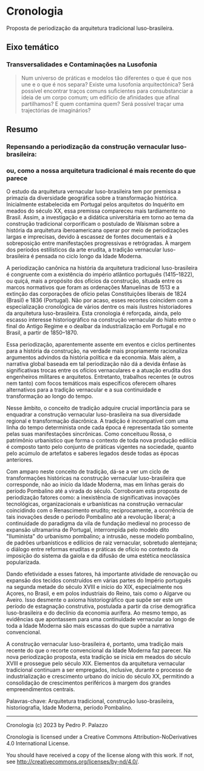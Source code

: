 # Cronologia #

Proposta de periodização da arquitetura tradicional luso-brasileira.

## Eixo temático ##

### Transversalidades e Contaminações na Lusofonia ###

> Num universo de práticas e modelos tão diferentes o que é que nos
> une e o que é nos separa? Existe uma lusofonia arquitectónica? Será
> possível encontrar traços comuns suficientes para consubstanciar a
> ideia de um corpo comum; um edifício de afinidades que afinal
> partilhamos? E quem contamina quem? Será possível traçar uma
> trajectórias de imaginários?

## Resumo ##

<!-- <= 700 palavras -->

### Repensando a periodização da construção vernacular luso-brasileira:

### ou, como a nossa arquitetura tradicional é mais recente do que parece

O estudo da arquitetura vernacular luso-brasileira tem por premissa a
primazia da diversidade geográfica sobre a transformação histórica.
Inicialmente estabelecida em Portugal pelos arquitetos do Inquérito em
meados do século XX, essa premissa compareceu mais tardiamente no
Brasil. Assim, a investigação e a didática universitária em torno ao
tema da construção tradicional corporificam o postulado de Waisman sobre
a história da arquitetura iberoamericana operar por meio de
periodizações largas e imprecisas, devido à escassez de fontes
documentais e à sobreposição entre manifestações progressivas e
retrógradas. À margem dos períodos estilísticos da arte erudita, a
tradição vernacular luso-brasileira é pensada no ciclo longo da Idade
Moderna.

A periodização canônica na história da arquitetura tradicional
luso-brasileira é congruente com a existência do império atlântico
português (1415–1822), ou quiçá, mais a propósito dos ofícios da
construção, situada entre os marcos normativos que foram as ordenações
Manuelinas de 1513 e a extinção das corporações de ofício pelas
Constituições liberais de 1824 (Brasil) e 1836 (Portugal). Não por
acaso, esses recortes coincidem com a especialização cronológica de
vários dentre os mais ilustres historiadores da arquitetura
luso-brasileira. Esta cronologia é reforçada, ainda, pelo escasso
interesse historiográfico na construção vernacular do hiato entre o
final do Antigo Regime e o dealbar da industrialização em Portugal e no
Brasil, a partir de 1850–1870.

Essa periodização, aparentemente assente em eventos e ciclos pertinentes
para a história da construção, na verdade mais propriamente racionaliza
argumentos advindos da história política e da economia. Mais além, a
narrativa global baseada em tal periodização não dá a devida ênfase às
significativas trocas entre os ofícios vernaculares e a atuação erudita
dos engenheiros militares e arquitetos. Entretanto, trabalhos recentes
(e outros nem tanto) com focos temáticos mais específicos oferecem
olhares alternativos para a tradição vernacular e a sua continuidade e
transformação ao longo do tempo.

Nesse âmbito, o conceito de tradição adquire crucial importância para se
enquadrar a construção vernacular luso-brasileira na sua diversidade
regional e transformação diacrônica. A tradição é incompatível com uma
linha do tempo determinista onde cada época é representada tão somente
pelas suas manifestações sincrônicas. Como conceituou Rossa, o
patrimônio urbanístico que forma o contexto de toda nova produção
edilícia é composto tanto pelo conjunto de práticas vigentes na
sociedade, quanto pelo acúmulo de artefatos e saberes legados desde
todas as épocas anteriores.

Com amparo neste conceito de tradição, dá-se a ver um ciclo de
transformações históricas na construção vernacular luso-brasileira que
corresponde, não ao início da Idade Moderna, mas em linhas gerais do
período Pombalino até a virada do século. Corroboram esta proposta de
periodização fatores como: a inexistência de significativas inovações
tecnológicas, organizacionais e urbanísticas na construção vernacular
coincidindo com o Renascimento erudito; reciprocamente, a ocorrência de
tais inovações desde o período Pombalino até a revolução liberal; a
continuidade do paradigma da vila de fundação medieval no processo de
expansão ultramarina de Portugal, interrompida pelo modelo dito
"Iluminista" do urbanismo pombalino; a intrusão, nesse modelo pombalino,
de padrões urbanísticos e edilícios de raiz vernacular, sobretudo
alentejana; o diálogo entre reformas eruditas e práticas de ofício no
contexto da imposição do sistema da gaiola e da difusão de uma estética
neoclássica popularizada.

Dando efetividade a esses fatores, há importante atividade de renovação
ou expansão dos tecidos construídos em várias partes do Império
português na segunda metade do século XVIII e início do XIX,
especialmente nos Açores, no Brasil, e em polos industriais do Reino,
tais como o Algarve ou Aveiro. Isso desmente o axioma historiográfico
que supõe ser este um período de estagnação construtiva, postulada a
partir da crise demográfica luso-brasileira e do declínio da economia
aurífera. Ao mesmo tempo, as evidências que apontassem para uma
continuidade vernacular ao longo de toda a Idade Moderna são mais
escassas do que supõe a narrativa convencional.

A construção vernacular luso-brasileira é, portanto, uma tradição mais
recente do que o recorte convencional da Idade Moderna faz parecer. Na
nova periodização proposta, esta tradição se inicia em meados do século
XVIII e prossegue pelo século XIX. Elementos da arquitetura vernacular
tradicional continuam a ser empregados, inclusive, durante o processo de
industrialização e crescimento urbano do início do século XX, permitindo
a consolidação de crescimentos periféricos à margem dos grandes
empreendimentos centrais.

Palavras-chave: Arquitetura tradicional, construção luso-brasileira,
historiografia, Idade Moderna, período Pombalino.

------

 Cronologia (c) 2023 by Pedro P. Palazzo
 
 Cronologia is licensed under a
 Creative Commons Attribution-NoDerivatives 4.0 International License.
 
 You should have received a copy of the license along with this
 work.  If not, see <http://creativecommons.org/licenses/by-nd/4.0/>.
